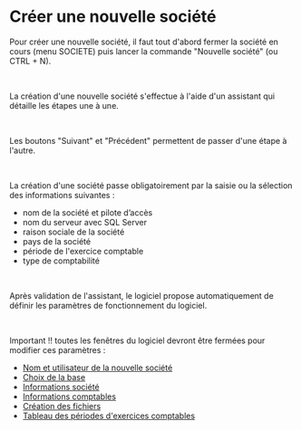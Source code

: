 







Créer une nouvelle société
===========================


Pour créer une nouvelle société, il faut tout d'abord fermer la société 
 en cours (menu SOCIETE) puis lancer 
 la commande "Nouvelle société" (ou CTRL + N).


 


La création d'une nouvelle société s'effectue à l'aide d'un assistant 
 qui détaille les étapes une à une.


 


Les boutons "Suivant" et "Précédent" permettent 
 de passer d'une étape à l'autre.


 


La création d'une société passe obligatoirement par la saisie ou la 
 sélection des informations suivantes :


* nom de la société et pilote d’accès
* nom du serveur avec SQL Server
* raison sociale de la société
* pays de la société
* période de l'exercice comptable
* type de comptabilité


 


Après validation de l'assistant, le logiciel propose automatiquement 
 de définir les paramètres de fonctionnement du logiciel.


 


Important !! toutes les fenêtres du logiciel devront être fermées pour 
 modifier ces paramètres :


* [Nom et utilisateur de la nouvelle société](NouvelleSociete.md)
* [Choix de la base](BaseDonnees.md)
* [Informations société](RaisonSocialeAdresse.md)
* [Informations comptables](ExercicesComptables.md)
* [Création des fichiers](DonneesDefaut.md)
* [Tableau des périodes d'exercices comptables](TableauPeriodes.md)

